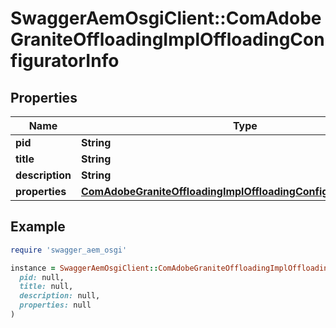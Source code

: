 # SwaggerAemOsgiClient::ComAdobeGraniteOffloadingImplOffloadingConfiguratorInfo

## Properties

| Name | Type | Description | Notes |
| ---- | ---- | ----------- | ----- |
| **pid** | **String** |  | [optional] |
| **title** | **String** |  | [optional] |
| **description** | **String** |  | [optional] |
| **properties** | [**ComAdobeGraniteOffloadingImplOffloadingConfiguratorProperties**](ComAdobeGraniteOffloadingImplOffloadingConfiguratorProperties.md) |  | [optional] |

## Example

```ruby
require 'swagger_aem_osgi'

instance = SwaggerAemOsgiClient::ComAdobeGraniteOffloadingImplOffloadingConfiguratorInfo.new(
  pid: null,
  title: null,
  description: null,
  properties: null
)
```

